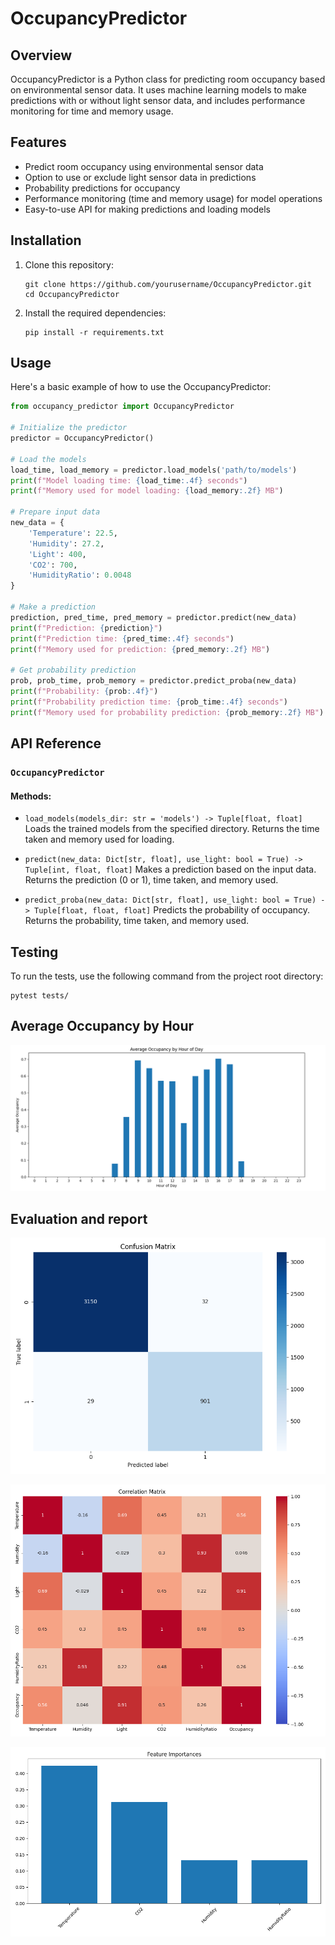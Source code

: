 # OccupancyPredictor

## Overview

OccupancyPredictor is a Python class for predicting room occupancy based on environmental sensor data. It uses machine learning models to make predictions with or without light sensor data, and includes performance monitoring for time and memory usage.

## Features

- Predict room occupancy using environmental sensor data
- Option to use or exclude light sensor data in predictions
- Probability predictions for occupancy
- Performance monitoring (time and memory usage) for model operations
- Easy-to-use API for making predictions and loading models

## Installation

1. Clone this repository:
   ```
   git clone https://github.com/yourusername/OccupancyPredictor.git
   cd OccupancyPredictor
   ```

2. Install the required dependencies:
   ```
   pip install -r requirements.txt
   ```

## Usage

Here's a basic example of how to use the OccupancyPredictor:

```python
from occupancy_predictor import OccupancyPredictor

# Initialize the predictor
predictor = OccupancyPredictor()

# Load the models
load_time, load_memory = predictor.load_models('path/to/models')
print(f"Model loading time: {load_time:.4f} seconds")
print(f"Memory used for model loading: {load_memory:.2f} MB")

# Prepare input data
new_data = {
    'Temperature': 22.5,
    'Humidity': 27.2,
    'Light': 400,
    'CO2': 700,
    'HumidityRatio': 0.0048
}

# Make a prediction
prediction, pred_time, pred_memory = predictor.predict(new_data)
print(f"Prediction: {prediction}")
print(f"Prediction time: {pred_time:.4f} seconds")
print(f"Memory used for prediction: {pred_memory:.2f} MB")

# Get probability prediction
prob, prob_time, prob_memory = predictor.predict_proba(new_data)
print(f"Probability: {prob:.4f}")
print(f"Probability prediction time: {prob_time:.4f} seconds")
print(f"Memory used for probability prediction: {prob_memory:.2f} MB")
```

## API Reference

### `OccupancyPredictor`

#### Methods:

- `load_models(models_dir: str = 'models') -> Tuple[float, float]`
  Loads the trained models from the specified directory. Returns the time taken and memory used for loading.

- `predict(new_data: Dict[str, float], use_light: bool = True) -> Tuple[int, float, float]`
  Makes a prediction based on the input data. Returns the prediction (0 or 1), time taken, and memory used.

- `predict_proba(new_data: Dict[str, float], use_light: bool = True) -> Tuple[float, float, float]`
  Predicts the probability of occupancy. Returns the probability, time taken, and memory used.

## Testing

To run the tests, use the following command from the project root directory:

```
pytest tests/
```

## Average Occupancy by Hour

![Occupancy by Hour](images/average_occupancy_hour.png)


## Evaluation and report

![Confusion Matrix](images/confusion_matrix.png)

![Correlation_matrix](images/correlation_matrix.png)

![feature_importance](images/feature_importance.png)





